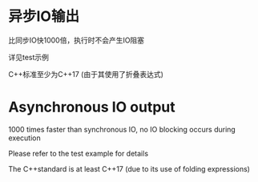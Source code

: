 # 异步IO输出

比同步IO快1000倍，执行时不会产生IO阻塞

详见test示例

C++标准至少为C++17 (由于其使用了折叠表达式)

# Asynchronous IO output

1000 times faster than synchronous IO, no IO blocking occurs during execution

Please refer to the test example for details

The C++standard is at least C++17 (due to its use of folding expressions)